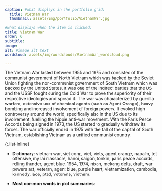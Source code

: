 ```yaml
---
caption: #what displays in the portfolio grid:
  title: Vietnam War
  thumbnail: assets/img/portfolio/VietnamWar.jpg
  
#what displays when the item is clicked:
title: Vietnam War
order: 6
subtitle: 
image: 
alt: #image alt text
wordcloud: assets/img/wordclouds/VietnamWar_wordcloud.png

---
```

The Vietnam War lasted between 1955 and 1975 and consisted of the communist government of North Vietnam which was backed by the Soviet Union fighting the non-communist government of South Vietnam which was backed by the United States. It was one of the indirect battles that the US and the USSR fought during the Cold War to prove the superiority of their respective ideologies and spread it. 
The war was characterized by guerilla warfare, extensive use of chemical agents (such as Agent Orange), heavy bombing and increased involvement of foreign powers. It evoked high controversy around the world, specifically also in the US due to its involvement, fuelling the hippie anti-war movement. 
With the Paris Peace Accords being signed in 1973, the US started to gradually withdraw its forces. The war officially ended in 1975 with the fall of the capital of South Vietnam, establishing Vietnam as a unified communist country.

{:.list-inline} 
- **Dictionary**: 
vietnam war, viet cong, viet, viets, agent orange, napalm, tet offensive, my lai massacre, hanoi, saigon, tonkin, paris peace accords, rolling thunder, agent blue, 1954, 1974, nixon, mekong delta, draft, war powers act, veteran, agent blue, purple heart, vietnamization, cambodia, kennedy, laos, ptsd, veterans, vietnam.

- **Most common words in plot summaries**: 

